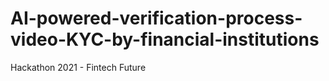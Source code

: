 # AI-powered-verification-process-video-KYC-by-financial-institutions
Hackathon 2021 - Fintech Future
